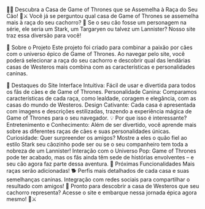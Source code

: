 🐶🐺 Descubra a Casa de Game of Thrones que se Assemelha à Raça do Seu Cão! 🏰⚔️
Você já se perguntou qual casa de Game of Thrones se assemelha mais à raça do seu cachorro? 🤔 Se o seu cão fosse um personagem na série, ele seria um Stark, um Targaryen ou talvez um Lannister? Nosso site traz essa diversão para você!

🚀 Sobre o Projeto
Este projeto foi criado para combinar a paixão por cães com o universo épico de Game of Thrones. Ao navegar pelo site, você poderá selecionar a raça do seu cachorro e descobrir qual das lendárias casas de Westeros mais combina com as características e personalidades caninas.

🎨 Destaques do Site
Interface Intuitiva: Fácil de usar e divertida para todos os fãs de cães e de Game of Thrones.
Personalidade Canina: Comparamos características de cada raça, como lealdade, coragem e elegância, com as casas do mundo de Westeros.
Design Cativante: Cada casa é apresentada com imagens e descrições estilizadas, trazendo a experiência mágica de Game of Thrones para o seu navegador.
💡 Por que isso é interessante?
Entretenimento e Conhecimento: Além de ser divertido, você aprende mais sobre as diferentes raças de cães e suas personalidades únicas.
Curiosidade: Quer surpreender os amigos? Mostre a eles o quão fiel ao estilo Stark seu cãozinho pode ser ou se o seu companheiro tem toda a nobreza de um Lannister!
Interação com o Universo Pop: Game of Thrones pode ter acabado, mas os fãs ainda têm sede de histórias envolventes – e seu cão agora faz parte dessa aventura.
📅 Próximas Funcionalidades
Mais raças serão adicionadas! 🐕
Perfis mais detalhados de cada casa e suas semelhanças caninas.
Integração com redes sociais para compartilhar o resultado com amigos!
📣 Pronto para descobrir a casa de Westeros que seu cachorro representa?
Acesse o site e embarque nessa jornada épica agora mesmo! 🐾⚔️
